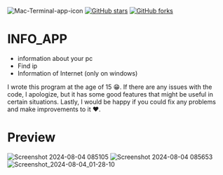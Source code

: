 ![Mac-Terminal-app-icon](https://github.com/user-attachments/assets/b5106be6-e4b1-4541-bb12-4209ef72f10e)
[![GitHub stars](https://img.shields.io/github/stars/iampawan/FlutterExampleApps.svg?style=social&label=Star)](https://github.com/amirziyacode)
[![GitHub forks](https://img.shields.io/github/forks/iampawan/FlutterExampleApps.svg?style=social&label=Fork)](https://github.com/amirziyacode?tab=repositories)

# INFO_APP
 - information about your pc
 -  Find ip
 -   Information of Internet (only on windows)


I wrote this program at the age of 15 😁. If there are any issues with the code, I apologize, but it has some good features that might be useful in certain situations. Lastly, I would be happy if you could fix any problems and make improvements to it ❤️.


# Preview   
![Screenshot 2024-08-04 085105](https://github.com/user-attachments/assets/c6e032d2-d619-4b01-9867-f0a530a45fe7)
![Screenshot 2024-08-04 085653](https://github.com/user-attachments/assets/ca120f1e-ea5c-42ff-872f-6b0d0a2a56c9)
![Screenshot_2024-08-04_01-28-10](https://github.com/user-attachments/assets/5789838f-3006-430a-9511-869d82970bb4)


